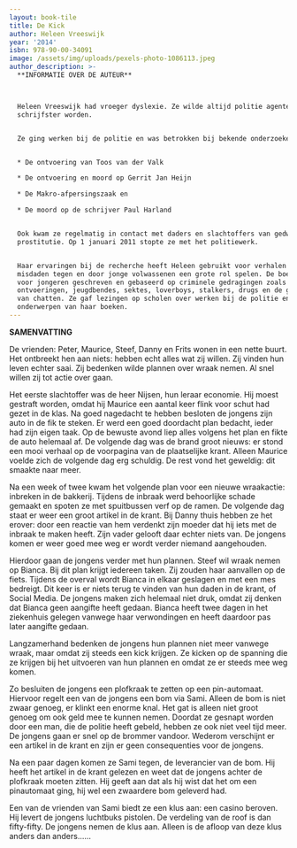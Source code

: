 ```yaml
---
layout: book-tile
title: De Kick
author: Heleen Vreeswijk
year: '2014'
isbn: 978-90-00-34091
image: /assets/img/uploads/pexels-photo-1086113.jpeg
author_description: >-
  **INFORMATIE OVER DE AUTEUR**



  Heleen Vreeswijk had vroeger dyslexie. Ze wilde altijd politie agente of
  schrijfster worden.


  Ze ging werken bij de politie en was betrokken bij bekende onderzoeken zoals: 


  * De ontvoering van Toos van der Valk

  * De ontvoering en moord op Gerrit Jan Heijn

  * De Makro-afpersingszaak en 

  * De moord op de schrijver Paul Harland


  Ook kwam ze regelmatig in contact met daders en slachtoffers van gedwongen
  prostitutie. Op 1 januari 2011 stopte ze met het politiewerk.


  Haar ervaringen bij de recherche heeft Heleen gebruikt voor verhalen waarin
  misdaden tegen en door jonge volwassenen een grote rol spelen. De boeken zijn
  voor jongeren geschreven en gebaseerd op criminele gedragingen zoals
  ontvoeringen, jeugdbendes, sektes, loverboys, stalkers, drugs en de gevaren
  van chatten. Ze gaf lezingen op scholen over werken bij de politie en de
  onderwerpen van haar boeken.
---
```

**SAMENVATTING**

De vrienden: Peter, Maurice, Steef, Danny en Frits wonen in een nette buurt. Het ontbreekt hen aan niets: hebben echt alles wat zij willen. Zij vinden hun leven echter saai. Zij bedenken wilde plannen over wraak nemen. Al snel willen zij tot actie over gaan.

Het eerste slachtoffer was de heer Nijsen, hun leraar economie. Hij moest gestraft worden, omdat hij Maurice een aantal keer flink voor schut had gezet in de klas. Na goed nagedacht te hebben besloten de jongens zijn auto in de fik te steken. Er werd een goed doordacht plan bedacht, ieder had zijn eigen taak. Op de bewuste avond liep alles volgens het plan en fikte de auto helemaal af. De volgende dag was de brand groot nieuws: er stond een mooi verhaal op de voorpagina van de plaatselijke krant. Alleen Maurice voelde zich de volgende dag erg schuldig. De rest vond het geweldig: dit smaakte naar meer.

Na een week of twee kwam het volgende plan voor een nieuwe wraakactie: inbreken in de bakkerij. Tijdens de inbraak werd behoorlijke schade gemaakt en spoten ze met spuitbussen verf op de ramen. De volgende dag staat er weer een groot artikel in de krant. Bij Danny thuis hebben ze het erover: door een reactie van hem verdenkt zijn moeder dat hij iets met de inbraak te maken heeft. Zijn vader gelooft daar echter niets van. De jongens komen er weer goed mee weg er wordt verder niemand aangehouden. 

Hierdoor gaan de jongens verder met hun plannen. Steef wil wraak nemen op Bianca. Bij dit plan krijgt iedereen taken. Zij zouden haar aanvallen op de fiets. Tijdens de overval wordt Bianca in elkaar geslagen en met een mes bedreigt. Dit keer is er niets terug te vinden van hun daden in de krant, of Social Media. De jongens maken zich helemaal niet druk, omdat zij denken dat Bianca geen aangifte heeft gedaan. Bianca heeft twee dagen in het ziekenhuis gelegen vanwege haar verwondingen en heeft daardoor pas later aangifte gedaan. 

Langzamerhand bedenken de jongens hun plannen niet meer vanwege wraak, maar omdat zij steeds een kick krijgen. Ze kicken op de spanning die ze krijgen bij het uitvoeren van hun plannen en omdat ze er steeds mee weg komen.

Zo besluiten de jongens een plofkraak te zetten op een pin-automaat. Hiervoor regelt een van de jongens een bom via Sami. Alleen de bom is niet zwaar genoeg, er klinkt een enorme knal. Het gat is alleen niet groot genoeg om ook geld mee te kunnen nemen. Doordat ze gesnapt worden door een man, die de politie heeft gebeld, hebben ze ook niet veel tijd meer. De jongens gaan er snel op de brommer vandoor. Wederom verschijnt er een artikel in de krant en zijn er geen consequenties voor de jongens. 

Na een paar dagen komen ze Sami tegen, de leverancier van de bom. Hij heeft het artikel in de krant gelezen en weet dat de jongens achter de plofkraak moeten zitten. Hij geeft aan dat als hij wist dat het om een pinautomaat ging, hij wel een zwaardere bom geleverd had. 

Een van de vrienden van Sami biedt ze een klus aan: een casino beroven. Hij levert de jongens luchtbuks pistolen. De verdeling van de roof is dan fifty-fifty. De jongens nemen de klus aan. Alleen is de afloop van deze klus anders dan anders......
